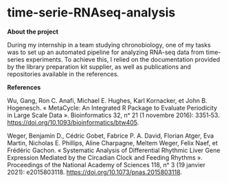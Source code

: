 # time-serie-RNAseq-analysis

**About the project**

During my internship in a team studying chronobiology, one of my tasks was to set up an automated pipeline for analyzing RNA-seq data from time-series experiments. To achieve this, I relied on the documentation provided by the library preparation kit supplier, as well as publications and repositories available in the references.

**References** 

Wu, Gang, Ron C. Anafi, Michael E. Hughes, Karl Kornacker, et John B. Hogenesch. « MetaCycle: An Integrated R Package to Evaluate Periodicity in Large Scale Data ». Bioinformatics 32, nᵒ 21 (1 novembre 2016): 3351‑53. https://doi.org/10.1093/bioinformatics/btw405.

Weger, Benjamin D., Cédric Gobet, Fabrice P. A. David, Florian Atger, Eva Martin, Nicholas E. Phillips, Aline Charpagne, Meltem Weger, Felix Naef, et Frédéric Gachon. « Systematic Analysis of Differential Rhythmic Liver Gene Expression Mediated by the Circadian Clock and Feeding Rhythms ». Proceedings of the National Academy of Sciences 118, nᵒ 3 (19 janvier 2021): e2015803118. https://doi.org/10.1073/pnas.2015803118.

